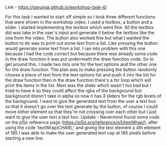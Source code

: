 Link - https://garuinja.github.io/workshop-task-4/

For this task I wanted to start off simple so I took three different functions that were shown in the workshop video. I used a textbox, a button and a slider. I started implementing the textbox which went fine. All the textbox did was take in the user's input and generate it below the textbox like the one from the video. The button also worked fine but what I wanted the button to do was to print out some text from a list. Like pressing the button would generate some text from a list. I ran into problem with this one because I had the code correct but because there was already some code in the draw function it was put underneath the draw function code. So to get around this, I made two lists one for the text options and the other one for the draw function. The plan was to make pressing the button randomly choose a piece of text from the text options list and push it into the list for the draw function then in the draw function there's a for loop which will print the items in the list. Next was the slider which wasn't too bad but I tried to have 4 so they could affect the rgba of the background but background doesn't take in alpha so now it has 3 sliders for the rgb levels of the background. I want to give the generated text from the user a text box so that it doesn't go over the text generate by the button, of course I could move either element so that they're not crossing over each other but I just want to give the user text a text box. Update - Nevermind found some code on the p5js reference page (https://p5js.org/reference/p5/textWrap/), after using the code 'textWrap(CHAR);' and giving the text element a 4th element of 185 I was able to make the user generated text cap at 185 pixels before starting a new line.
